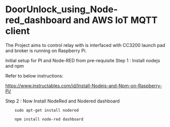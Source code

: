 # DoorUnlock_using_Node-red_dashboard and AWS IoT MQTT client

The Project aims to control relay with is interfaced with CC3200 launch pad and broker is running on Raspberry Pi.

Initial setup for PI and Node-RED from pre-requisite
Step 1 : Install nodejs and npm

Refer to below instructions:

  https://www.instructables.com/id/Install-Nodejs-and-Npm-on-Raspberry-Pi/
      
Step 2 : Now Install NodeRed and Nodered dashboard

        sudo apt-get install nodered
        
        npm install node-red dashboard
        
